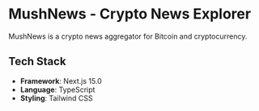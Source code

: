 # MushNews - Crypto News Explorer
MushNews is a crypto news aggregator for Bitcoin and cryptocurrency.

## Tech Stack
- **Framework**: Next.js 15.0
- **Language**: TypeScript
- **Styling**: Tailwind CSS
